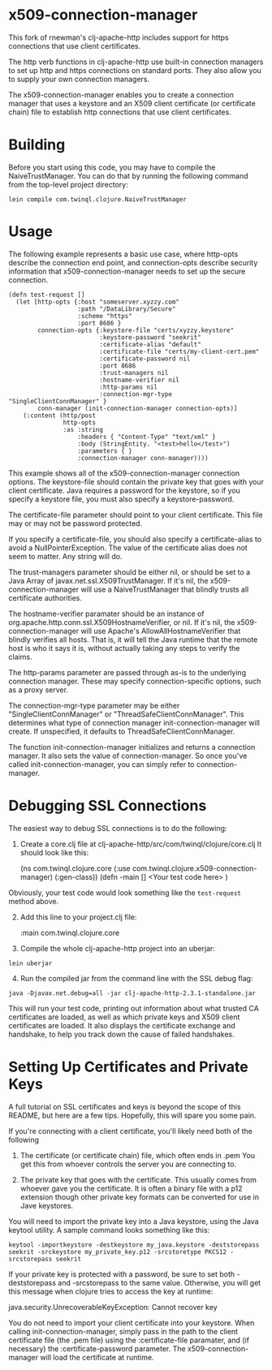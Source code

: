 # x509-connection-manager #

This fork of rnewman's clj-apache-http includes support for https connections
that use client certificates.

The http verb functions in clj-apache-http use built-in connection managers
to set up http and https connections on standard ports. They also allow you 
to supply your own connection managers. 

The x509-connection-manager enables you to create a connection manager that
uses a keystore and an X509 client certificate (or certificate chain) file
to establish http connections that use client certificates.


# Building #

Before you start using this code, you may have to compile the 
NaiveTrustManager. You can do that by running the following command from the 
top-level project directory:

`lein compile com.twinql.clojure.NaiveTrustManager`


# Usage #

The following example represents a basic use case, where http-opts describe
the connection end point, and connection-opts describe security information
that x509-connection-manager needs to set up the secure connection.


    (defn test-request []
      (let [http-opts {:host "someserver.xyzzy.com"
                       :path "/DataLibrary/Secure"
                       :scheme "https"
                       :port 8686 }
            connection-opts {:keystore-file "certs/xyzzy.keystore"
                             :keystore-password "seekrit"
                             :certificate-alias "default"
                             :certificate-file "certs/my-client-cert.pem"
                             :certificate-password nil
                             :port 8686
                             :trust-managers nil
                             :hostname-verifier nil
                             :http-params nil
                             :connection-mgr-type "SingleClientConnManager" }
            conn-manager (init-connection-manager connection-opts)]
        (:content (http/post
                   http-opts
                   :as :string
                       :headers { "Content-Type" "text/xml" }
                       :body (StringEntity. "<test>hello</test>")
                       :parameters { }
                       :connection-manager conn-manager))))


This example shows all of the x509-connection-manager connection options. 
The keystore-file should contain the private key that goes with your client
certificate. Java requires a password for the keystore, so if you specify a
keystore file, you must also specify a keystore-password.

The certificate-file parameter should point to your client certificate. This
file may or may not be password protected.

If you specify a certificate-file, you should also specify a certificate-alias
to avoid a NullPointerException. The value of the certificate alias does not
seem to matter. Any string will do.

The trust-managers parameter should be either nil, or should be set to a
Java Array of javax.net.ssl.X509TrustManager. If it's nil, the 
x509-connection-manager will use a NaiveTrustManager that blindly trusts
all certificate authorities.

The hostname-verifier paramater should be an instance of 
org.apache.http.conn.ssl.X509HostnameVerifier, or nil. If it's nil, the 
x509-connection-manager will use Apache's AllowAllHostnameVerifier that 
blindly verifies all hosts. That is, it will tell the Java runtime that
the remote host is who it says it is, without actually taking any steps
to verify the claims.

The http-params parameter are passed through as-is to the underlying 
connection manager. These may specify connection-specific options, such as 
a proxy server.

The connection-mgr-type parameter may be either "SingleClientConnManager"
or "ThreadSafeClientConnManager". This determines what type of connection
manager init-connection-manager will create. If unspecified, it defaults to
ThreadSafeClientConnManager.

The function init-connection-manager initializes and returns a connection
manager. It also sets the value of connection-manager. So once you've
called init-connection-manager, you can simply refer to connection-manager.

# Debugging SSL Connections #

The easiest way to debug SSL connections is to do the following:

1. Create a core.clj file at clj-apache-http/src/com/twinql/clojure/core.clj
It should look like this:

    (ns com.twinql.clojure.core
     (:use com.twinql.clojure.x509-connection-manager)
     (:gen-class))
    (defn -main [] &lt;Your test code here&gt; )

Obviously, your test code would look something like the `test-request`
method above.

2. Add this line to your project.clj file:

    :main com.twinql.clojure.core

3. Compile the whole clj-apache-http project into an uberjar:

`lein uberjar`

4. Run the compiled jar from the command line with the SSL debug flag:

`java -Djavax.net.debug=all -jar clj-apache-http-2.3.1-standalone.jar`

This will run your test code, printing out information about what trusted
CA certificates are loaded, as well as which private keys and X509 client 
certificates are loaded. It also displays the certificate exchange and
handshake, to help you track down the cause of failed handshakes.

# Setting Up Certificates and Private Keys #

A full tutorial on SSL certificates and keys is beyond the scope of this 
README, but here are a few tips. Hopefully, this will spare you some pain.

If you're connecting with a client certificate, you'll likely need both of the
following 

1. The certificate (or certificate chain) file, which often ends in .pem
You get this from whoever controls the server you are connecting to.

2. The private key that goes with the certificate. This usually comes from
whoever gave you the certificate. It is often a binary file with a p12
extension though other private key formats can be converted for use in 
Jave keystores.

You will need to import the private key into a Java keystore, using the Java
keytool utility. A sample command looks something like this:

`keytool -importkeystore -destkeystore my_java.keystore -deststorepass seekrit -srckeystore my_private_key.p12 -srcstoretype PKCS12 -srcstorepass seekrit`

If your private key is protected with a password, be sure to set both
-deststorepass and -srcstorepass to the same value. Otherwise, you will get
this message when clojure tries to access the key at runtime:

java.security.UnrecoverableKeyException: Cannot recover key

You do not need to import your client certificate into your keystore. When
calling init-connection-manager, simply pass in the path to the client 
certificate file (the .pem file) using the :certificate-file paramater, and 
(if necessary) the :certificate-password parameter. The x509-connection-manager
will load the certificate at runtime.

